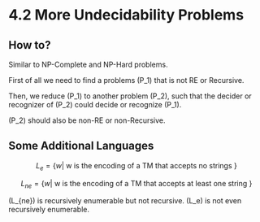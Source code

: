 # 4.2 More Undecidability Problems

## How to?

Similar to NP-Complete and NP-Hard problems.

First of all we need to find a problems \(P_1\) that is not RE or Recursive.

Then, we reduce \(P_1\) to another problem \(P_2\), such that the decider or recognizer of \(P_2\) could decide or recognize \(P_1\).

(P_2\) should also be non-RE or non-Recursive.

## Some Additional Languages

$$L_e = \{w |\text{ w is the encoding of a TM that accepts no strings }\}$$

$$L_{ne} = \{w |\text{ w is the encoding of a TM that accepts at least one string }\}$$

\(L_{ne}\) is recursively enumerable but not recursive.
\(L_e\) is not even recursively enumerable.

